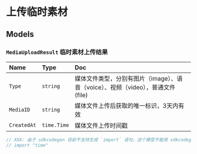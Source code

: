 # 上传临时素材

## Models

### `MediaUploadResult` 临时素材上传结果

Name|Type|Doc
:---|:---|:--
`Type`|`string`|媒体文件类型，分别有图片（image）、语音（voice）、视频（video），普通文件(file)
`MediaID`|`string`|媒体文件上传后获取的唯一标识，3天内有效
`CreatedAt`|`time.Time`|媒体文件上传时间戳

```go
// XXX: 由于 sdkcodegen 目前不支持生成 `import` 语句，这个模型不能用 sdkcodegen 生成
// import "time"
```

